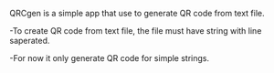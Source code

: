QRCgen is a simple app that use to generate QR code from text file.

-To create QR code from text file, the file must have string with line saperated. 

-For now it only generate QR code for simple strings. 
